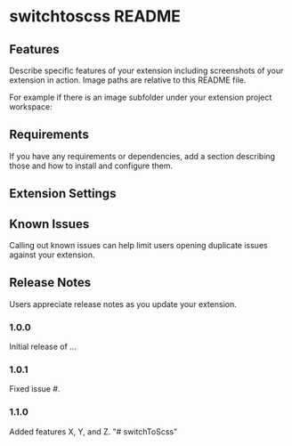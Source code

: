 # switchtoscss README


## Features

Describe specific features of your extension including screenshots of your extension in action. Image paths are relative to this README file.

For example if there is an image subfolder under your extension project workspace:


## Requirements

If you have any requirements or dependencies, add a section describing those and how to install and configure them.

## Extension Settings


## Known Issues

Calling out known issues can help limit users opening duplicate issues against your extension.

## Release Notes

Users appreciate release notes as you update your extension.

### 1.0.0

Initial release of ...

### 1.0.1

Fixed issue #.

### 1.1.0

Added features X, Y, and Z.
"# switchToScss" 
